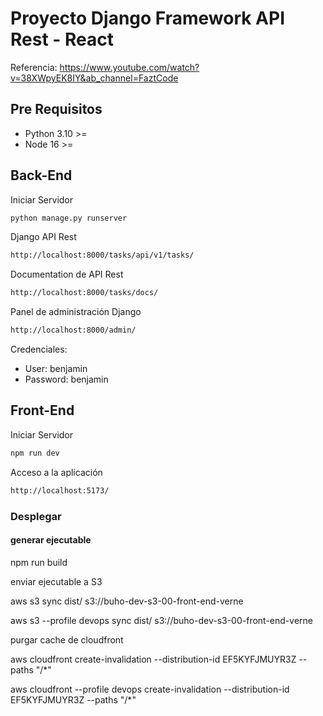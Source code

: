 # Proyecto Django Framework API Rest - React

Referencia: https://www.youtube.com/watch?v=38XWpyEK8IY&ab_channel=FaztCode

## Pre Requisitos

- Python 3.10 >=
- Node 16 >=


## Back-End

Iniciar Servidor
````bash
python manage.py runserver
````
Django API Rest
````bash
http://localhost:8000/tasks/api/v1/tasks/
````

Documentation de API Rest
````bash
http://localhost:8000/tasks/docs/
````

Panel de administración Django
````bash
http://localhost:8000/admin/
````
Credenciales:

- User: benjamin
- Password: benjamin


## Front-End

Iniciar Servidor
````bash
npm run dev
````
Acceso a la aplicación
````bash
http://localhost:5173/
````


### Desplegar

#### generar ejecutable

npm run build


enviar ejecutable a S3 

aws s3 sync dist/ s3://buho-dev-s3-00-front-end-verne

aws s3 --profile devops sync dist/ s3://buho-dev-s3-00-front-end-verne


purgar cache de cloudfront

aws cloudfront create-invalidation --distribution-id EF5KYFJMUYR3Z --paths "/*"

aws cloudfront --profile devops  create-invalidation --distribution-id EF5KYFJMUYR3Z --paths "/*"